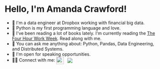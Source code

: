 # Hello, I'm Amanda Crawford!


* 🌼 I'm a data engineer at Dropbox working with financial big data.
* 🌸 Python is my first programming language and love.
* 🌺 I've been reading a lot of books lately. I'm currently reading the [The Four Hour Work Week](https://www.amazon.com/4-Hour-Workweek-Escape-Live-Anywhere/dp/0307465357). Read along with me.
* 🧚 You can ask me anything about: Python, Pandas, Data Engineering, and Distributed Systems.
* 🦄 I'm open for speaking opportunities.
* 🖐🏿 Connect with me: <a href="https://twitter.com/TechACrawford"> <img src="https://img.icons8.com/color/48/000000/twitter.png" width="24" height="24" align="center"/></a> &nbsp; <a href="https://twitter.com/TechACrawford"> <img src="https://img.icons8.com/color/24/000000/linkedin.png" align="center"/></a>  
